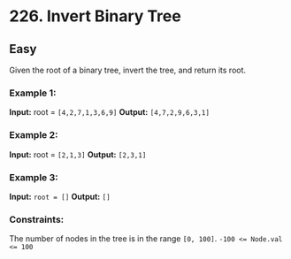 # 226. Invert Binary Tree

## Easy

Given the root of a binary tree, invert the tree, and return its root.

### Example 1:
**Input:** root = `[4,2,7,1,3,6,9]`
**Output:** `[4,7,2,9,6,3,1]`

### Example 2:
**Input:** root = `[2,1,3]`
**Output:** `[2,3,1]`

### Example 3:
**Input:** `root = []`
**Output:** `[]`

### Constraints:
The number of nodes in the tree is in the range `[0, 100]`.
`-100 <= Node.val <= 100`